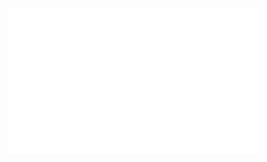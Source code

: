 <img align="center" width = "400" src="https://github.com/sme-ek/test/blob/master/generated/languages.svg">





